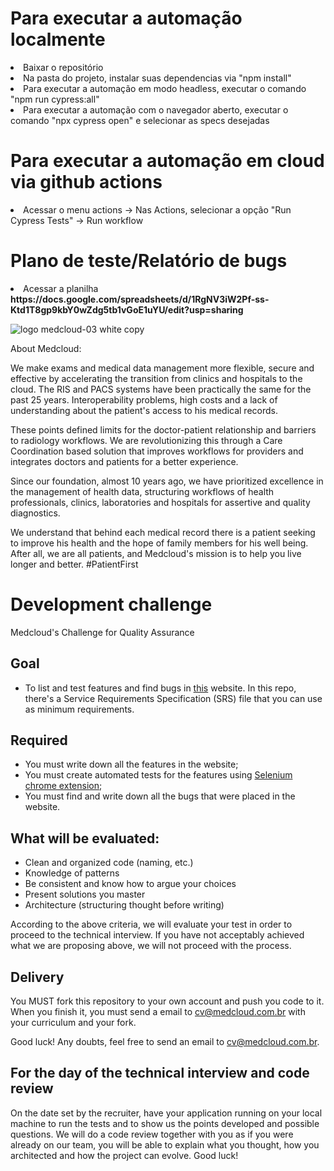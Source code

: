 <h1>Para executar a automação localmente</h1>
<li>Baixar o repositório</li>
<li>Na pasta do projeto, instalar suas dependencias via "npm install"</li>
<li>Para executar a automação em modo headless, executar o comando "npm run cypress:all"</li>
<li>Para executar a automação com o navegador aberto, executar o comando "npx cypress open" e selecionar as specs desejadas</li>

<h1>Para executar a automação em cloud via github actions</h1>
<li>Acessar o menu actions -> Nas Actions, selecionar a opção "Run Cypress Tests" -> Run workflow</li>

<h1>Plano de teste/Relatório de bugs</h1>
<li>Acessar a planilha <b>https://docs.google.com/spreadsheets/d/1RgNV3iW2Pf-ss-Ktd1T8gp9kbY0wZdg5tb1vGoE1uYU/edit?usp=sharing</b> </li>

![logo medcloud-03 white copy](https://user-images.githubusercontent.com/46347123/158176045-de9fefb0-35e2-4515-83ff-c132608aa870.png)

About Medcloud:

We make exams and medical data management more flexible, secure and effective by accelerating the transition from clinics and hospitals to the cloud.
The RIS and PACS systems have been practically the same for the past 25 years. Interoperability problems, high costs and a lack of understanding about the patient's access to his medical records.

These points defined limits for the doctor-patient relationship and barriers to radiology workflows. We are revolutionizing this through a Care Coordination based solution that improves workflows for providers and integrates doctors and patients for a better experience.

Since our foundation, almost 10 years ago, we have prioritized excellence in the management of health data, structuring workflows of health professionals, clinics, laboratories and hospitals for assertive and quality diagnostics.

We understand that behind each medical record there is a patient seeking to improve his health and the hope of family members for his well being. After all, we are all patients, and Medcloud's mission is to help you live longer and better. #PatientFirst

# Development challenge

Medcloud's Challenge for Quality Assurance

## Goal

- To list and test features and find bugs in [this](https://qa.medcloud.link) website. In this repo, there's a Service Requirements Specification (SRS) file that you can use as minimum requirements.

## Required

- You must write down all the features in the website;
- You must create automated tests for the features using [Selenium chrome extension](https://chrome.google.com/webstore/detail/selenium-ide/mooikfkahbdckldjjndioackbalphokd);
- You must find and write down all the bugs that were placed in the website.

## What will be evaluated:

- Clean and organized code (naming, etc.)
- Knowledge of patterns
- Be consistent and know how to argue your choices
- Present solutions you master
- Architecture (structuring thought before writing)

According to the above criteria, we will evaluate your test in order to proceed to the technical interview. If you have not acceptably achieved what we are proposing above, we will not proceed with the process.

## Delivery

You MUST fork this repository to your own account and push you code to it. 
When you finish it, you must send a email to cv@medcloud.com.br with your curriculum and your fork.

Good luck! Any doubts, feel free to send an email to cv@medcloud.com.br.

## For the day of the technical interview and code review

On the date set by the recruiter, have your application running on your local machine to run the tests and to show us the points developed and possible questions. We will do a code review together with you as if you were already on our team, you will be able to explain what you thought, how you architected and how the project can evolve. Good luck!

